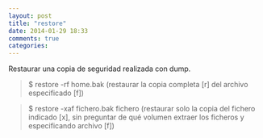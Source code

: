 ```yaml
---
layout: post
title: "restore"
date: 2014-01-29 18:33
comments: true
categories: 
---
```

Restaurar una copia de seguridad realizada con dump.

>$  restore -rf home.bak (restaurar la copia completa [r] del archivo especificado [f])

>$ restore -xaf fichero.bak fichero (restaurar solo la copia del fichero indicado [x], sin preguntar de qué volumen extraer los ficheros y especificando  archivo  [f])


